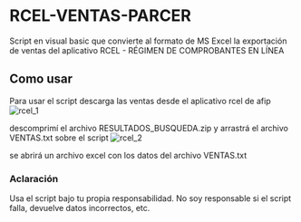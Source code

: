 # RCEL-VENTAS-PARCER

Script en visual basic que convierte al formato de MS Excel la exportación de ventas del aplicativo RCEL - RÉGIMEN DE COMPROBANTES EN LÍNEA

## Como usar

Para usar el script descarga las ventas desde el aplicativo rcel de afip
![rcel_1](https://raw.githubusercontent.com/mescalitog/rcel-ventas-parcer/master/img/rcel_1.png)

descomprimí el archivo RESULTADOS_BUSQUEDA.zip y arrastrá el archivo VENTAS.txt sobre el script 
![rcel_2](https://raw.githubusercontent.com/mescalitog/rcel-ventas-parcer/master/img/rcel_2.png)

se abrirá un archivo excel con los datos del archivo VENTAS.txt

### Aclaración

Usa el script bajo tu propia responsabilidad. No soy responsable si el script falla, devuelve datos incorrectos, etc.
